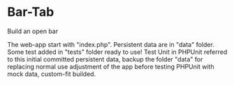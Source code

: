 # Bar-Tab
Build an open bar

The web-app start with "index.php". Persistent data are in "data" folder. Some test added in "tests" folder ready to use!
Test Unit in PHPUnit referred to this initial committed persistent data, backup the folder "data" for replacing normal use adjustment of the app before testing PHPUnit with mock data, custom-fit builded. 
